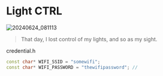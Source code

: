 # Light CTRL
![20240624_081113](https://github.com/mio9/light-ctrl/assets/11581624/ff2ee705-b870-4d64-8d34-5ff8cbf0f68a)
> That day, I lost control of my lights, and so as my sight.


credential.h
```c++
const char* WIFI_SSID = "somewifi";
const char* WIFI_PASSWORD = "thewifipassword"; // 
```
